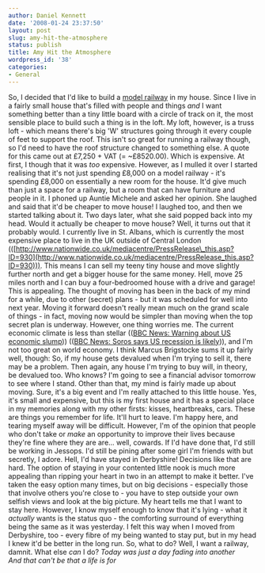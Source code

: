 ```yaml
---
author: Daniel Kennett
date: '2008-01-24 23:37:50'
layout: post
slug: amy-hit-the-atmosphere
status: publish
title: Amy Hit the Atmosphere
wordpress_id: '38'
categories:
- General
---
```


So, I decided that I'd like to build a [model railway](http://danielkennett.org/blog/2008/01/unavoidable-regression/) in my house. Since I live in a
fairly small house that's filled with people and things *and* I want
something better than a tiny little board with a circle of track on it,
the most sensible place to build such a thing is in the loft. My loft,
however, is a truss loft - which means there's big 'W' structures going
through it every couple of feet to support the roof. This isn't so great
for running a railway though, so I'd need to have the roof structure
changed to something else. A quote for this came out at £7,250 + VAT (=
\~£8520.00). Which is expensive. At first, I though that it was *too*
expensive. However, as I mulled it over I started realising that it's
not just spending £8,000 on a model railway - it's spending £8,000 on
essentially a new room for the house. It'd give much than just a space
for a railway, but a room that can have furniture and people in it. I
phoned up Auntie Michele and asked her opinion. She laughed and said
that it'd be cheaper to move house! I laughed too, and then we started
talking about it. Two days later, what she said popped back into my
head. Would it actually be cheaper to move house? Well, it turns out
that it probably would. I currently live in St. Albans, which is
currently the most expensive place to live in the UK outside of Central
London
(([http://www.nationwide.co.uk/mediacentre/PressRelease\_this.asp?ID=930](http://www.nationwide.co.uk/mediacentre/PressRelease_this.asp?ID=930))).
This means I can sell my teeny tiny house and move slightly further
north and get a bigger house for the same money. Hell, move 25 miles
north and I can buy a four-bedroomed house with a drive and garage! This
is appealing. The thought of moving has been in the back of my mind for
a while, due to other (secret) plans - but it was scheduled for well
into next year. Moving it forward doesn't really mean much on the grand
scale of things - in fact, moving now would be simpler than moving when
the top secret plan is underway. However, one thing worries me. The
current economic climate is less than stellar (([BBC News: Warning about US economic slump](http://news.bbc.co.uk/1/hi/business/7204368.stm)))
(([BBC News: Soros says US recession is likely](http://news.bbc.co.uk/1/hi/business/7204159.stm))), and I'm not
too great on world economy. I think Marcus Brigstocke sums it up fairly
well, though: So, if my house gets devalued when I'm trying to sell it,
there may be a problem. Then again, any house I'm trying to buy will, in
theory, be devalued too. Who knows? I'm going to see a financial advisor
tomorrow to see where I stand. Other than that, my mind is fairly made
up about moving. Sure, it's a big event and I'm really attached to this
little house. Yes, it's small and expensive, but this is my first house
and it has a special place in my memories along with my other firsts:
kisses, heartbreaks, cars. These are things you remember for life. It'll
hurt to leave. I'm happy here, and tearing myself away will be
difficult. However, I'm of the opinion that people who don't take or
*make* an opportunity to improve their lives because they're fine where
they are are... well, cowards. If I'd have done that, I'd still be
working in Jessops. I'd still be pining after some girl I'm friends with
but secretly, I adore. Hell, I'd have stayed in Derbyshire! Decisions
like that are hard. The option of staying in your contented little nook
is much more appealing than ripping your heart in two in an attempt to
make it better. I've taken the easy option many times, but on big
decisions - especially those that involve others you're close to - you
have to step outside your own selfish views and look at the big picture.
My heart tells me that I want to stay here. However, I know myself
enough to know that it's lying - what it *actually* wants is the status
quo - the comforting surround of everything being the same as it was
yesterday. I felt this way when I moved from Derbyshire, too - every
fibre of my being wanted to stay put, but in my head I knew it'd be
better in the long run. So, what to do? Well, I want a railway, damnit.
What else *can* I do? *Today was just a day fading into another \
 And that can't be that a life is for*
